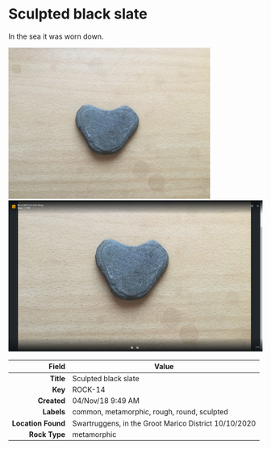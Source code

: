 # Sculpted black slate
In the sea it was worn down.




<img height="300px" src="10021.jpg"/>
<img height="300px" src="10095.jpg"/>

|       Field | Value                   |
|------------:|-------------------------|
|   **Title** | Sculpted black slate |
|     **Key** | ROCK-14 |
| **Created** | 04/Nov/18 9:49 AM |
| **Labels** | common, metamorphic, rough, round, sculpted |
| **Location Found** | Swartruggens, in the Groot Marico District 10/10/2020 |
| **Rock Type** | metamorphic |

        